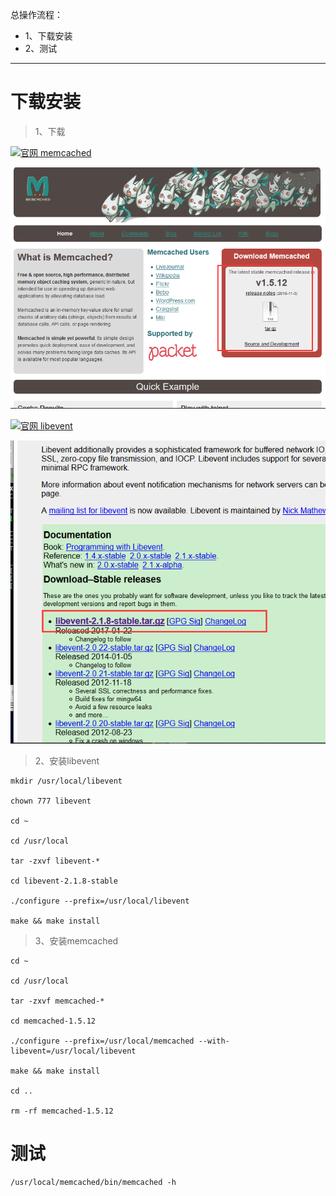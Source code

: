 总操作流程：
- 1、下载安装
- 2、测试

***

# 下载安装
> 1、下载

[![](https://img.shields.io/badge/官网-memcached-red.svg "官网 memcached")](http://memcached.org/)

![](image/1-1.png)

[![](https://img.shields.io/badge/官网-libevent-red.svg "官网 libevent")](http://libevent.org/)

![](image/1-2.png)

> 2、安装libevent

```
mkdir /usr/local/libevent

chown 777 libevent

cd ~ 

cd /usr/local

tar -zxvf libevent-*

cd libevent-2.1.8-stable

./configure --prefix=/usr/local/libevent

make && make install

```
> 3、安装memcached

```
cd ~ 

cd /usr/local

tar -zxvf memcached-*

cd memcached-1.5.12

./configure --prefix=/usr/local/memcached --with-libevent=/usr/local/libevent

make && make install

cd ..

rm -rf memcached-1.5.12
```

# 测试

```
/usr/local/memcached/bin/memcached -h 
```

